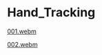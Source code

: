 # Hand_Tracking

[001.webm](https://user-images.githubusercontent.com/108759490/194196470-3e7f2a6b-5a7c-40e2-9d6f-1cbb21f2b399.webm)

[002.webm](https://user-images.githubusercontent.com/108759490/194196495-65c0726e-0f1b-437d-8164-101380cce1f5.webm)




